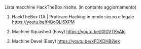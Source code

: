 Lista macchine HackTheBox risolte. (in contante aggiornamento)

1. HackTheBox ITA | Praticare Hacking in modo sicuro e legale
https://youtu.be/f4BoQLl6XPM

2. Machine Squashed (Easy)
https://youtu.be/I0IDVTKyAlc

3. Machine Devel (Easy)
https://youtu.be/xFDXDHB2iek   
